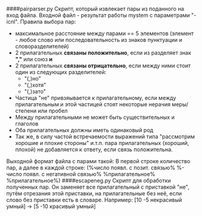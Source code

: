 ####pairparser.py
Скрипт, который извлекает пары из поданного на вход файла. Входной файл - результат работы mystem с параметрами "-icnl".
Правила выбора пар:
* максимальное расстояние между парами == 5 элементов (элемент - любое слово или последовательность из знаков пунктуации и словоразделителей)
* 2 прилагательных **связаны положительно**, если из разделяет знак **","** или союз **и**
* 2 прилагательных **связаны отрицательно**, если между ними стоит один из следующих разделителей:
  * "(,)но"  
  * "(,)хотя"
  * "(,)зато"
* Частица "не" привзяывается к прилагательному, если между прилагательным и этой частицей стоят некоторые нерачия меры/степени или пробел
* Между прилагательными не может быть существительных и глаголов
* Оба прилагательных должны иметь одинаковый род
* Так же, в силу частой встречаемости выражений типа "рассмотрим хорошие и плохие стороны" и.т.п. пара прилагательных (хороший, плохой) не добавляется к ответу, если связь положительна.

Выходной формат файла с парами такой:
В первой строке количество пар, а далее в каждой строке:
(%число появл. с позит. связью% %-число появл. с негативной связью% %прилагательное% %прилагательное%)
####escapeneg.py
Скрипт для обработки полученных пар. Он заменяет все прилагательный с приставкой "не", путём отрезания этой приставки, на прилагательные без неё, если слово без приставки есть в словаре.
Например: [10 -5 некрасивый умный] -> [5 -10 красивый умный]
